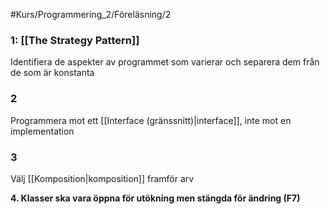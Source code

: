 #Kurs/Programmering_2/Föreläsning/2 

### 1: [[The Strategy Pattern]]
Identifiera de aspekter av programmet som varierar och separera dem från de som är konstanta

### 2
Programmera mot ett [[Interface (gränssnitt)|interface]], inte mot en implementation

### 3 
Välj [[Komposition|komposition]] framför arv


**4. Klasser ska vara öppna för utökning men stängda för ändring (F7)**




